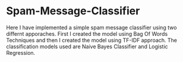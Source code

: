 # Spam-Message-Classifier

Here I have implemented a simple spam message classifier using two differnt apporaches.
First I created the model using Bag Of Words Techniques and then I created the model using TF-IDF approach. The classification models used are Naive Bayes Classifier and Logistic Regression.
